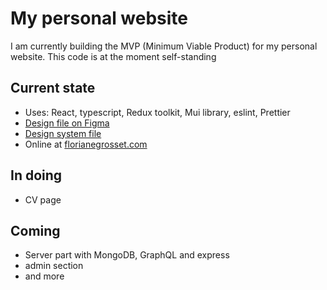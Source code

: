 # My personal website

I am currently building the MVP (Minimum Viable Product) for my personal website. This code is at the moment self-standing

## Current state

- Uses: React, typescript, Redux toolkit, Mui library, eslint, Prettier
- [Design file on Figma](https://www.figma.com/file/0AJCzhVlPN1iKLPoSKicjx/florianegrosset-%2F-Mobile?node-id=0%3A1)
- [Design system file](https://www.figma.com/file/NZBmrDtwfnhtQ7f1Mj8lX5/florianegrosset-%2F-Design-System)
- Online at [florianegrosset.com](https://florianegrosset.com)

## In doing

- CV page

## Coming

- Server part with MongoDB, GraphQL and express
- admin section
- and more
